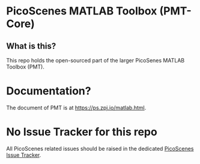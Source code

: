 # PicoScenes MATLAB Toolbox (PMT-Core)

## What is this?

This repo holds the open-sourced part of the larger PicoSenes MATLAB Toolbox (PMT).

# Documentation?

The document of PMT is at <https://ps.zpj.io/matlab.html>.

# No Issue Tracker for this repo

All PicoScenes related issues should be raised in the dedicated [PicoScenes Issue Tracker](https://gitlab.com/wifisensing/picoscenes-issue-tracker/-/issues).
